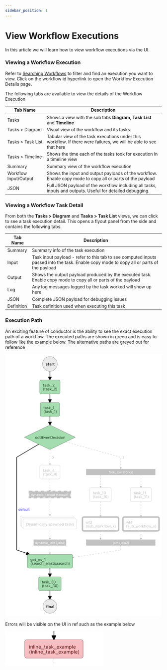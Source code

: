 ```yaml
---
sidebar_position: 1
---
```


# View Workflow Executions

In this article we will learn how to view workflow executions via the UI.

### Viewing a Workflow Execution

Refer to [Searching Workflows](searching-workflows.md) to filter and find an execution you want to
view. Click on the workflow id hyperlink to open the Workflow Execution Details page.

The following tabs are available to view the details of the Workflow Execution

| Tab Name              | Description                                                                                                       |
|-----------------------|-------------------------------------------------------------------------------------------------------------------|
| Tasks                 | Shows a view with the sub tabs **Diagram**, **Task List** and **Timeline**                                        |
| Tasks > Diagram       | Visual view of the workflow and its tasks.                                                                        |
| Tasks > Task List     | Tabular view of the task executions under this workflow. If there were failures, we will be able to see that here |
| Tasks > Timeline      | Shows the time each of the tasks took for execution in a timeline view                                            |
| Summary               | Summary view of the workflow execution                                                                            |
| Workflow Input/Output | Shows the input and output payloads of the workflow. Enable copy mode to copy all or parts of the payload         |
| JSON                  | Full JSON payload of the workflow including all tasks, inputs and outputs. Useful for detailed debugging.         |

### Viewing a Workflow Task Detail

From both the **Tasks > Diagram** and **Tasks > Task List** views, we can click to see a task execution detail. This
opens a flyout panel from the side and contains the following tabs.

| Tab Name   | Description                                                                                                                              |
|------------|------------------------------------------------------------------------------------------------------------------------------------------|
| Summary    | Summary info of the task execution                                                                                                       |
| Input      | Task input payload - refer to this tab to see computed inputs passed into the task. Enable copy mode to copy all or parts of the payload |
| Output     | Shows the output payload produced by the executed task. Enable copy mode to copy all or parts of the payload                             |
| Log        | Any log messages logged by the task worked will show up here                                                                             |
| JSON       | Complete JSON payload for debugging issues                                                                                               |
| Definition | Task definition used when executing this task                                                                                            |

### Execution Path

An exciting feature of conductor is the ability to see the exact execution path of a workflow. The executed paths are
shown in green and is easy to follow like the example below. The alternative paths are greyed out for reference

![Conductor UI - Workflow Run](workflow_execution_view.png)

Errors will be visible on the UI in ref such as the example below

![Conductor UI - Failed Task](workflow_task_fail.png)
